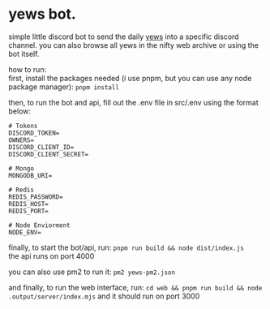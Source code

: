 # yews bot.  

simple little discord bot to send the daily [yews](https://yews.news) into a specific discord channel. you can also browse all yews in the nifty web archive or using the bot itself.  

how to run:  
first, install the packages needed (i use pnpm, but you can use any node package manager):
```pnpm install```  

then, to run the bot and api, fill out the .env file in src/.env using the format below:
```
# Tokens
DISCORD_TOKEN=
OWNERS=
DISCORD_CLIENT_ID=
DISCORD_CLIENT_SECRET=

# Mongo
MONGODB_URI=

# Redis
REDIS_PASSWORD=
REDIS_HOST=
REDIS_PORT=

# Node Enviorment
NODE_ENV=
```

finally, to start the bot/api, run:
```pnpm run build && node dist/index.js```  
the api runs on port 4000  

you can also use pm2 to run it:
```pm2 yews-pm2.json```  

and finally, to run the web interface, run:
```cd web && pnpm run build && node .output/server/index.mjs```
and it should run on port 3000
